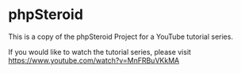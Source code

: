 # phpSteroid
This is a copy of the phpSteroid Project for a YouTube tutorial series.


If you would like to watch the tutorial series, please visit https://www.youtube.com/watch?v=MnFRBuVKkMA
